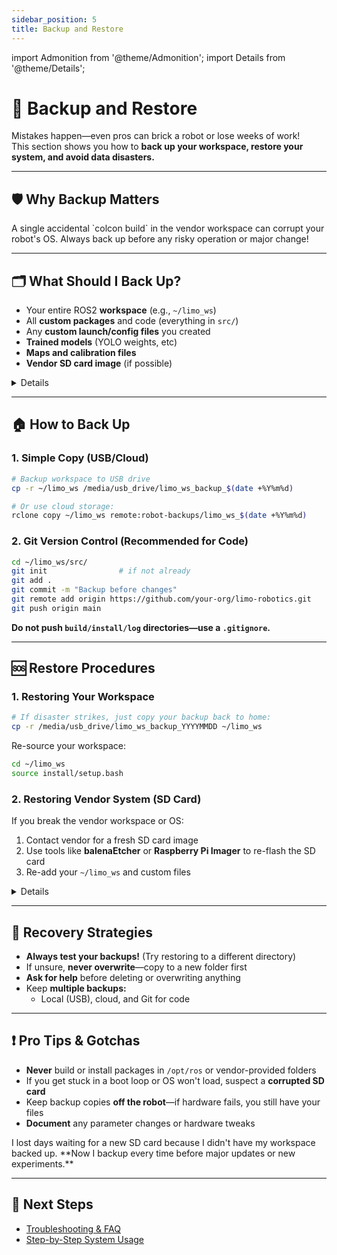 ```yaml
---
sidebar_position: 5
title: Backup and Restore
---
```


import Admonition from '@theme/Admonition';
import Details from '@theme/Details';

# 💾 Backup and Restore

Mistakes happen—even pros can brick a robot or lose weeks of work!  
This section shows you how to **back up your workspace, restore your system, and avoid data disasters.**

---

## 🛡️ Why Backup Matters

<Admonition type="warning" title="True Story">
  A single accidental `colcon build` in the vendor workspace can corrupt your robot's OS.  
  Always back up before any risky operation or major change!
</Admonition>

---

## 🗂️ What Should I Back Up?

- Your entire ROS2 **workspace** (e.g., `~/limo_ws`)
- All **custom packages** and code (everything in `src/`)
- Any **custom launch/config files** you created
- **Trained models** (YOLO weights, etc)
- **Maps and calibration files**  
- **Vendor SD card image** (if possible)

<Details summary="Checklist of Important Files">
- `~/limo_ws/` (all)
- `~/limo_ws/src/` (all your packages)
- `~/limo_ws/maps/`
- `~/limo_ws/runs/detect/` (custom YOLO weights)
- Any files you edited or created
- SD card image from the robot vendor (ask for this!)
</Details>

---

## 🏠 How to Back Up

### 1. Simple Copy (USB/Cloud)

```bash
# Backup workspace to USB drive
cp -r ~/limo_ws /media/usb_drive/limo_ws_backup_$(date +%Y%m%d)

# Or use cloud storage:
rclone copy ~/limo_ws remote:robot-backups/limo_ws_$(date +%Y%m%d)
```

### 2. Git Version Control (Recommended for Code)

```bash
cd ~/limo_ws/src/
git init                # if not already
git add .
git commit -m "Backup before changes"
git remote add origin https://github.com/your-org/limo-robotics.git
git push origin main
```

**Do not push `build/install/log` directories—use a `.gitignore`.**

---

## 🆘 Restore Procedures

### 1. Restoring Your Workspace

```bash
# If disaster strikes, just copy your backup back to home:
cp -r /media/usb_drive/limo_ws_backup_YYYYMMDD ~/limo_ws
```

Re-source your workspace:

```bash
cd ~/limo_ws
source install/setup.bash
```

### 2. Restoring Vendor System (SD Card)

If you break the vendor workspace or OS:

1. Contact vendor for a fresh SD card image
2. Use tools like **balenaEtcher** or **Raspberry Pi Imager** to re-flash the SD card
3. Re-add your `~/limo_ws` and custom files

<Details summary="Need a full reset?">
1. Power off robot
2. Remove SD card
3. Flash image using your PC
4. Insert card, boot up, and re-copy your workspace
</Details>

---

## 🔄 Recovery Strategies

- **Always test your backups!** (Try restoring to a different directory)
- If unsure, **never overwrite**—copy to a new folder first
- **Ask for help** before deleting or overwriting anything
- Keep **multiple backups:**
  - Local (USB), cloud, and Git for code

---

## ❗ Pro Tips & Gotchas

- **Never** build or install packages in `/opt/ros` or vendor-provided folders
- If you get stuck in a boot loop or OS won't load, suspect a **corrupted SD card**
- Keep backup copies **off the robot**—if hardware fails, you still have your files
- **Document** any parameter changes or hardware tweaks

<Admonition type="info" title="Real-World Lesson">
I lost days waiting for a new SD card because I didn't have my workspace backed up. **Now I backup every time before major updates or new experiments.**
</Admonition>

---

## 🎯 Next Steps

- [Troubleshooting & FAQ](../troubleshooting/faq)
- [Step-by-Step System Usage](../usage-guide/full-workflow)

